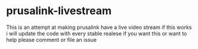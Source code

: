 # prusalink-livestream
This is an attempt at making prusalink have a live video stream if this works i will update the code with every stable realese if you want this or want to help please comment or file an issue
